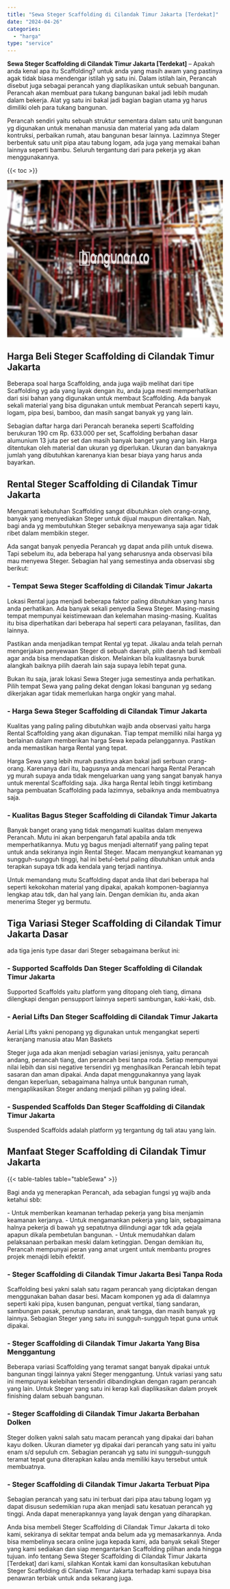 ```yaml
---
title: "Sewa Steger Scaffolding di Cilandak Timur Jakarta [Terdekat]"
date: "2024-04-26"
categories: 
  - "harga"
type: "service"
---
```


**Sewa Steger Scaffolding di Cilandak Timur Jakarta \[Terdekat\]** – Apakah anda kenal apa itu Scaffolding? untuk anda yang masih awam yang pastinya agak tidak biasa mendengar istilah yg satu ini. Dalam istilah lain, Perancah disebut juga sebagai perancah yang diaplikasikan untuk sebuah bangunan. Perancah akan membuat para tukang bangunan bakal jadi lebih mudah dalam bekerja. Alat yg satu ini bakal jadi bagian bagian utama yg harus dimiliki oleh para tukang bangunan.

Perancah sendiri yaitu sebuah struktur sementara dalam satu unit bangunan yg digunakan untuk menahan manusia dan material yang ada dalam kontruksi, perbaikan rumah, atau bangunan besar lainnya. Lazimnya Steger berbentuk satu unit pipa atau tabung logam, ada juga yang memakai bahan lainnya seperti bambu. Seluruh tergantung dari para pekerja yg akan menggunakannya.

{{< toc >}}

![Sewa Steger Scaffolding di Cilandak Timur Jakarta [Terdekat]](/images/sewa-scaffolding-steger-10.png)

## Harga Beli Steger Scaffolding di Cilandak Timur Jakarta

Beberapa soal harga Scaffolding, anda juga wajib melihat dari tipe Scaffolding yg ada yang layak dengan itu, anda juga mesti memperhatikan dari sisi bahan yang digunakan untuk membaut Scaffolding. Ada banyak sekali material yang bisa digunakan untuk membuat Perancah seperti kayu, logam, pipa besi, bamboo, dan masih sangat banyak yg yang lain.

Sebagian daftar harga dari Perancah beraneka seperti Scaffolding berukuran 190 cm Rp. 633.000 per set, Scaffolding berbahan dasar alumunium 13 juta per set dan masih banyak banget yang yang lain. Harga ditentukan oleh material dan ukuran yg diperlukan. Ukuran dan banyaknya jumlah yang dibutuhkan karenanya kian besar biaya yang harus anda bayarkan.

## Rental Steger Scaffolding di Cilandak Timur Jakarta

Mengamati kebutuhan Scaffolding sangat dibutuhkan oleh orang-orang, banyak yang menyediakan Steger untuk dijual maupun direntalkan. Nah, bagi anda yg membutuhkan Steger sebaiknya menyewanya saja agar tidak ribet dalam membikin steger.

Ada sangat banyak penyedia Perancah yg dapat anda pilih untuk disewa. Tapi sebelum itu, ada beberapa hal yang seharusnya anda observasi bila mau menyewa Steger. Sebagian hal yang semestinya anda observasi sbg berikut:

### \- Tempat Sewa Steger Scaffolding di Cilandak Timur Jakarta

Lokasi Rental juga menjadi beberapa faktor paling dibutuhkan yang harus anda perhatikan. Ada banyak sekali penyedia Sewa Steger. Masing-masing tempat mempunyai keistimewaan dan kelemahan masing-masing. Kualitas itu bisa diperhatikan dari beberapa hal seperti cara pelayanan, fasilitas, dan lainnya.

Pastikan anda menjadikan tempat Rental yg tepat. Jikalau anda telah pernah mengerjakan penyewaan Steger di sebuah daerah, pilih daerah tadi kembali agar anda bisa mendapatkan diskon. Melainkan bila kualitasnya buruk alangkah baiknya pilih daerah lain saja supaya lebih tepat guna.

Bukan itu saja, jarak lokasi Sewa Steger juga semestinya anda perhatikan. Pilih tempat Sewa yang paling dekat dengan lokasi bangunan yg sedang dikerjakan agar tidak memerlukan harga ongkir yang mahal.

### \- Harga Sewa Steger Scaffolding di Cilandak Timur Jakarta

Kualitas yang paling paling dibutuhkan wajib anda observasi yaitu harga Rental Scaffolding yang akan digunakan. Tiap tempat memiliki nilai harga yg berlainan dalam memberikan harga Sewa kepada pelanggannya. Pastikan anda memastikan harga Rental yang tepat.

Harga Sewa yang lebih murah pastinya akan bakal jadi serbuan orang-orang. Karenanya dari itu, bagusnya anda mencari harga Rental Perancah yg murah supaya anda tidak mengeluarkan uang yang sangat banyak hanya untuk merental Scaffolding saja. Jika harga Rental lebih tinggi ketimbang harga pembuatan Scaffolding pada lazimnya, sebaiknya anda membuatnya saja.

### \- Kualitas Bagus Steger Scaffolding di Cilandak Timur Jakarta

Banyak banget orang yang tidak mengamati kualitas dalam menyewa Perancah. Mutu ini akan berpengaruh fatal apabila anda tdk memperhatikannya. Mutu yg bagus menjadi alternatif yang paling tepat untuk anda sekiranya ingin Rental Steger. Macam menyangkut keamanan yg sungguh-sungguh tinggi, hal ini betul-betul paling dibutuhkan untuk anda terapkan supaya tdk ada kendala yang terjadi nantinya.

Untuk memandang mutu Scaffolding dapat anda lihat dari beberapa hal seperti kekokohan material yang dipakai, apakah komponen-bagiannya lengkap atau tdk, dan hal yang lain. Dengan demikian itu, anda akan menerima Steger yg bermutu.

## Tiga Variasi Steger Scaffolding di Cilandak Timur Jakarta Dasar

ada tiga jenis type dasar dari Steger sebagaimana berikut ini:

### \- Supported Scaffolds Dan Steger Scaffolding di Cilandak Timur Jakarta

Supported Scaffolds yaitu platform yang ditopang oleh tiang, dimana dilengkapi dengan pensupport lainnya seperti sambungan, kaki-kaki, dsb.

### \- Aerial Lifts Dan Steger Scaffolding di Cilandak Timur Jakarta

Aerial Lifts yakni penopang yg digunakan untuk mengangkat seperti keranjang manusia atau Man Baskets

Steger juga ada akan menjadi sebagian variasi jenisnya, yaitu perancah andang, perancah tiang, dan perancah besi tanpa roda. Setiap mempunyai nilai lebih dan sisi negative tersendiri yg menghasilkan Perancah lebih tepat sasaran dan aman dipakai. Anda dapat menggunakannya yang layak dengan keperluan, sebagaimana halnya untuk bangunan rumah, mengaplikasikan Steger andang menjadi pilihan yg paling ideal.

### \- Suspended Scaffolds Dan Steger Scaffolding di Cilandak Timur Jakarta

Suspended Scaffolds adalah platform yg tergantung dg tali atau yang lain.

## Manfaat Steger Scaffolding di Cilandak Timur Jakarta

{{< table-tables table="tableSewa" >}}

Bagi anda yg menerapkan Perancah, ada sebagian fungsi yg wajib anda ketahui sbb:

\- Untuk memberikan keamanan terhadap pekerja yang bisa menjamin keamanan kerjanya. - Untuk mengamankan pekerja yang lain, sebagaimana halnya pekerja di bawah yg sepatutnya dilindungi agar tdk ada gejala apapun dikala pembetulan bangunan. - Untuk memudahkan dalam pelaksanaan perbaikan meski dalam ketinggian. Dengan demikian itu, Perancah mempunyai peran yang amat urgent untuk membantu progres projek menajdi lebih efektif.

### \- Steger Scaffolding di Cilandak Timur Jakarta Besi Tanpa Roda

Scaffolding besi yakni salah satu ragam perancah yang diciptakan dengan menggunakan bahan dasar besi. Macam komponen yg ada di dalamnya seperti kaki pipa, kusen bangunan, penguat vertikal, tiang sandaran, sambungan pasak, penutup sandaran, anak tangga, dan masih banyak yg lainnya. Sebagian Steger yang satu ini sungguh-sungguh tepat guna untuk dipakai.

### \- Steger Scaffolding di Cilandak Timur Jakarta Yang Bisa Menggantung

Beberapa variasi Scaffolding yang teramat sangat banyak dipakai untuk bangunan tinggi lainnya yakni Steger menggantung. Untuk variasi yang satu ini mempunyai kelebihan tersendiri dibandingkan dengan ragam perancah yang lain. Untuk Steger yang satu ini kerap kali diaplikasikan dalam proyek finishing dalam sebuah bangunan.

### \- Steger Scaffolding di Cilandak Timur Jakarta Berbahan Dolken

Steger dolken yakni salah satu macam perancah yang dipakai dari bahan kayu dolken. Ukuran diameter yg dipakai dari perancah yang satu ini yaitu enam s/d sepuluh cm. Sebagian perancah yg satu ini sungguh-sungguh teramat tepat guna diterapkan kalau anda memiliki kayu tersebut untuk membuatnya.

### \- Steger Scaffolding di Cilandak Timur Jakarta Terbuat Pipa

Sebagian perancah yang satu ini terbuat dari pipa atau tabung logam yg dapat disusun sedemikian rupa akan menjadi satu kesatuan perancah yg tinggi. Anda dapat menerapkannya yang layak dengan yang diharapkan.

Anda bisa membeli Steger Scaffolding di Cilandak Timur Jakarta di toko kami, sekiranya di sekitar tempat anda belum ada yg memasarkannya. Anda bisa membelinya secara online juga kepada kami, ada banyak sekali Steger yang kami sediakan dan siap mengantarkan Scaffolding pilihan anda hingga tujuan. info tentang Sewa Steger Scaffolding di Cilandak Timur Jakarta \[Terdekat\] dari kami, silahkan Kontak kami dan konsultasikan kebutuhan Steger Scaffolding di Cilandak Timur Jakarta terhadap kami supaya bisa penawran terbiak untuk anda sekarang juga.
